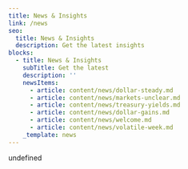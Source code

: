 ```yaml
---
title: News & Insights
link: /news
seo:
  title: News & Insights
  description: Get the latest insights
blocks:
  - title: News & Insights
    subTitle: Get the latest
    description: ''
    newsItems:
      - article: content/news/dollar-steady.md
      - article: content/news/markets-unclear.md
      - article: content/news/treasury-yields.md
      - article: content/news/dollar-gains.md
      - article: content/news/welcome.md
      - article: content/news/volatile-week.md
    _template: news
---
```


undefined
